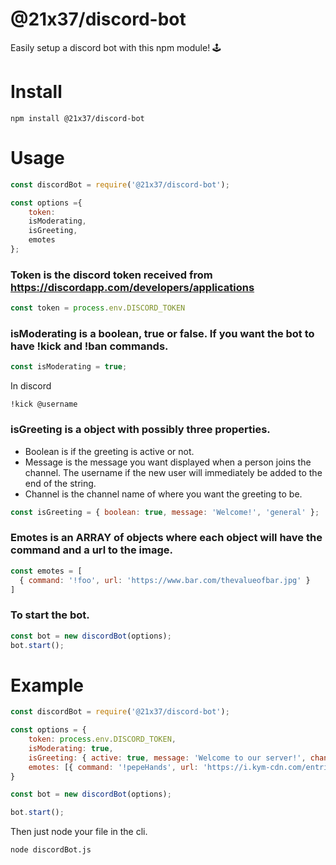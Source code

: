 # @21x37/discord-bot
Easily setup a discord bot with this npm module! 🕹️

# Install
```
npm install @21x37/discord-bot
```

# Usage
```js
const discordBot = require('@21x37/discord-bot');

const options ={
    token: 
    isModerating,
    isGreeting,
    emotes
};
```
### Token is the discord token received from https://discordapp.com/developers/applications
```js
const token = process.env.DISCORD_TOKEN
```

### isModerating is a boolean, true or false. If you want the bot to have !kick and !ban commands.
```js
const isModerating = true;
```
In discord
```
!kick @username
```

### isGreeting is a object with possibly three properties.
* Boolean is if the greeting is active or not.
* Message is the message you want displayed when a person joins the channel. The username if the new user will immediately be added to the end of the string.
* Channel is the channel name of where you want the greeting to be.

```js
const isGreeting = { boolean: true, message: 'Welcome!', 'general' };
```
### Emotes is an ARRAY of objects where each object will have the command and a url to the image.

```js
const emotes = [
  { command: '!foo', url: 'https://www.bar.com/thevalueofbar.jpg' }
]
```
### To start the bot.
```js
const bot = new discordBot(options);
bot.start();
```

# Example

```js
const discordBot = require('@21x37/discord-bot');

const options = {
    token: process.env.DISCORD_TOKEN,
    isModerating: true,
    isGreeting: { active: true, message: 'Welcome to our server!', channelName: 'general' },
    emotes: [{ command: '!pepeHands', url: 'https://i.kym-cdn.com/entries/icons/original/000/025/382/Screen_Shot_2018-02-06_at_3.37.14_PM.png' }],
}

const bot = new discordBot(options);

bot.start();
```
Then just node your file in the cli.
```
node discordBot.js
```
